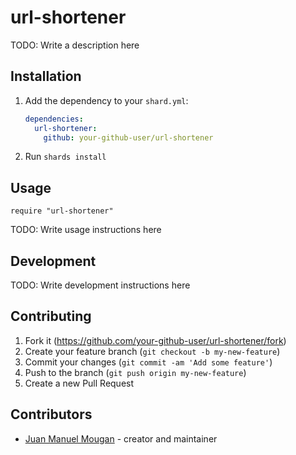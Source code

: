 # url-shortener

TODO: Write a description here

## Installation

1. Add the dependency to your `shard.yml`:

   ```yaml
   dependencies:
     url-shortener:
       github: your-github-user/url-shortener
   ```

2. Run `shards install`

## Usage

```crystal
require "url-shortener"
```

TODO: Write usage instructions here

## Development

TODO: Write development instructions here

## Contributing

1. Fork it (<https://github.com/your-github-user/url-shortener/fork>)
2. Create your feature branch (`git checkout -b my-new-feature`)
3. Commit your changes (`git commit -am 'Add some feature'`)
4. Push to the branch (`git push origin my-new-feature`)
5. Create a new Pull Request

## Contributors

- [Juan Manuel Mougan](https://github.com/your-github-user) - creator and maintainer

